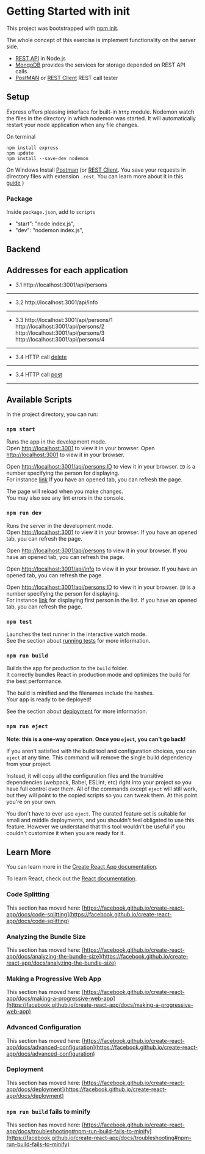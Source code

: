 # Getting Started with init


This project was bootstrapped with [npm init](https://docs.npmjs.com/cli/v8/commands/npm-init/).

The whole concept of this exercise is implement functionality on the server side. 

* [REST API](https://expressjs.com) in Node.js
* [MongoDB](https://www.mongodb.com) provides the services for storage depended on REST API calls.
* [PostMAN](https://www.postman.com) or [REST Client](https://marketplace.visualstudio.com/items?itemName=humao.rest-client)  REST call tester 


## Setup
Express offers pleasing interface for built-in `http` module. Nodemon watch the files in the directory in which nodemon was started. It will automatically restart your node application when any file changes. 

On terminal
```
npm install express
npm update
npm install --save-dev nodemon
```

On Windows
Install [Postman](https://www.postman.com) (or [REST Client](https://marketplace.visualstudio.com/items?itemName=humao.rest-client). You save your requests in directory files with extension `.rest`. You can learn more about it in this [guide](https://www.jetbrains.com/help/webstorm/http-client-in-product-code-editor.html) )

### Package
Inside `package.json`, add to `scripts`
* "start": "node index.js",
* "dev": "nodemon index.js",






## Backend
Addresses for each application
------------
* 3.1 http://localhost:3001/api/persons
------------
* 3.2 http://localhost:3001/api/info
------------
* 3.3 
http://localhost:3001/api/persons/1 \
http://localhost:3001/api/persons/2 \
http://localhost:3001/api/persons/3 \
http://localhost:3001/api/persons/4 

------------
* 3.4
HTTP call [delete](https://github.com/z1skgr/FullOpenStack2022/tree/main/Part%203/phonebook/requests)

------------
* 3.4
HTTP call [post](https://github.com/z1skgr/FullOpenStack2022/tree/main/Part%203/phonebook/requests)

------------


## Available Scripts

In the project directory, you can run:

### `npm start`

Runs the app in the development mode.\
Open [http://localhost:3001](http://localhost:3001) to view it in your browser.
Open [http://localhost:3001](http://localhost:3001/api/persons) to view it in your browser.

Open [http://localhost:3001/api/persons:ID](http://localhost:3001/api/persons) to view it in your browser. 
`ID` is a number specifying the person for displaying.\
For instance [link](http://localhost:3001/api/persons/1) If you have an opened tab, you can refresh the page.


The page will reload when you make changes.\
You may also see any lint errors in the console.


### `npm run dev`

Runs the server in the development mode.\
Open [http://localhost:3001](http://localhost:3001) to view it in your browser. If you have an opened tab, you can refresh the page.

Open [http://localhost:3001/api/persons](http://localhost:3001/api/persons) to view it in your browser. 
If you have an opened tab, you can refresh the page.

Open [http://localhost:3001/api/info](http://localhost:3001/api/info) to view it in your browser.
If you have an opened tab, you can refresh the page.

Open [http://localhost:3001/api/persons:ID](http://localhost:3001/api/persons) to view it in your browser. `ID` is a number specifying the person for displaying.\
For instance [link](http://localhost:3001/api/persons/1) for displaying first person in the list. 
If you have an opened tab, you can refresh the page.



### `npm test`

Launches the test runner in the interactive watch mode.\
See the section about [running tests](https://facebook.github.io/create-react-app/docs/running-tests) for more information.

### `npm run build`

Builds the app for production to the `build` folder.\
It correctly bundles React in production mode and optimizes the build for the best performance.

The build is minified and the filenames include the hashes.\
Your app is ready to be deployed!

See the section about [deployment](https://facebook.github.io/create-react-app/docs/deployment) for more information.

### `npm run eject`

**Note: this is a one-way operation. Once you `eject`, you can't go back!**

If you aren't satisfied with the build tool and configuration choices, you can `eject` at any time. This command will remove the single build dependency from your project.

Instead, it will copy all the configuration files and the transitive dependencies (webpack, Babel, ESLint, etc) right into your project so you have full control over them. All of the commands except `eject` will still work, but they will point to the copied scripts so you can tweak them. At this point you're on your own.

You don't have to ever use `eject`. The curated feature set is suitable for small and middle deployments, and you shouldn't feel obligated to use this feature. However we understand that this tool wouldn't be useful if you couldn't customize it when you are ready for it.

## Learn More

You can learn more in the [Create React App documentation](https://facebook.github.io/create-react-app/docs/getting-started).

To learn React, check out the [React documentation](https://reactjs.org/).

### Code Splitting

This section has moved here: [https://facebook.github.io/create-react-app/docs/code-splitting](https://facebook.github.io/create-react-app/docs/code-splitting)

### Analyzing the Bundle Size

This section has moved here: [https://facebook.github.io/create-react-app/docs/analyzing-the-bundle-size](https://facebook.github.io/create-react-app/docs/analyzing-the-bundle-size)

### Making a Progressive Web App

This section has moved here: [https://facebook.github.io/create-react-app/docs/making-a-progressive-web-app](https://facebook.github.io/create-react-app/docs/making-a-progressive-web-app)

### Advanced Configuration

This section has moved here: [https://facebook.github.io/create-react-app/docs/advanced-configuration](https://facebook.github.io/create-react-app/docs/advanced-configuration)

### Deployment

This section has moved here: [https://facebook.github.io/create-react-app/docs/deployment](https://facebook.github.io/create-react-app/docs/deployment)

### `npm run build` fails to minify

This section has moved here: [https://facebook.github.io/create-react-app/docs/troubleshooting#npm-run-build-fails-to-minify](https://facebook.github.io/create-react-app/docs/troubleshooting#npm-run-build-fails-to-minify)




